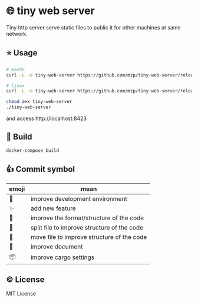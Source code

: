 # :globe_with_meridians: tiny web server
Tiny http server serve static files to public it for other machines at same network.

## :star: Usage

```sh
# macOS
curl -L -o tiny-web-server https://github.com/mzp/tiny-web-server/releases/download/1.0.0/tiny-web-server-x86_64-apple-darwin

# linux
curl -L -o tiny-web-server https://github.com/mzp/tiny-web-server/releases/download/1.0.0/tiny-web-server-x86_64-x86_64-unknown-linux-gnu

chmod a+x tiny-web-server
./tiny-web-server
```

and access http://localhost:8423

## :wrench: Build

```
docker-compose build
```

## :+1: Commit symbol

|emoji              |mean                                    |
|-------------------|----------------------------------------|
|:wrench:           |improve development environment         |
|:sparkles:         |add new feature                         |
|:lipstick:         |improve the format/structure of the code|
|:hocho:            |split file to improve structure of the code|
|:truck:            |move file to improve structure of the code|
|:memo:             |improve document                        |
|:package:          |improve cargo settings                  |

## :copyright: License
MIT License
